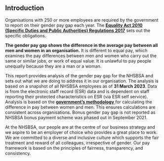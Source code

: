 ## Introduction

Organisations with 250 or more employees are required by the government to report on their gender pay gap each year. The <a href="https://www.legislation.gov.uk/uksi/2017/353/schedule/1/made" target="_blank">**Equality Act 2010 (Specific Duties and Public Authorities) Regulations 2017**</a> sets out the specific obligations.

__The gender pay gap shows the difference in the average pay between all men and women in an organisation.__ It is different to equal pay, which examines the pay differences between men and women who carry out the same or similar jobs, or work of equal value. It is unlawful to pay people unequally because they are a man or a woman.

This report provides analysis of the gender pay gap for the NHSBSA and sets out what we are doing to address it in our organisation. 
The analysis is based on a snapshot of all NHSBSA employees as of __31 March 2023__. Data is from the electronic staff record (ESR) data and is dependent on staff reporting their protected characteristics on ESR (via ESR self service). Analysis is based on the <a href = "https://www.gov.uk/government/publications/gender-pay-gap-reporting-guidance-for-employers/preparing-your-data" target = "_blank"> **government’s methodology** </a> for calculating the difference in pay between women and men. This ensures calculations are consistent across organisations. Bonus gender pay gap is not reported as NHSBSA bonus payment scheme was phased out in September 2021.

At the NHSBSA, our people are at the centre of our business strategy and we aspire to be an employer of choice who provides a great place to work. We are committed to a diverse and inclusive culture which supports the fair treatment and reward of all colleagues, irrespective of gender. Our pay framework is based on the principles of fairness, transparency, and consistency. 

